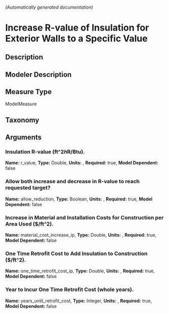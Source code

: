 

###### (Automatically generated documentation)

# Increase R-value of Insulation for Exterior Walls to a Specific Value

## Description


## Modeler Description


## Measure Type
ModelMeasure

## Taxonomy


## Arguments


### Insulation R-value (ft^2*h*R/Btu).

**Name:** r_value,
**Type:** Double,
**Units:** ,
**Required:** true,
**Model Dependent:** false

### Allow both increase and decrease in R-value to reach requested target?

**Name:** allow_reduction,
**Type:** Boolean,
**Units:** ,
**Required:** true,
**Model Dependent:** false

### Increase in Material and Installation Costs for Construction per Area Used ($/ft^2).

**Name:** material_cost_increase_ip,
**Type:** Double,
**Units:** ,
**Required:** true,
**Model Dependent:** false

### One Time Retrofit Cost to Add Insulation to Construction ($/ft^2).

**Name:** one_time_retrofit_cost_ip,
**Type:** Double,
**Units:** ,
**Required:** true,
**Model Dependent:** false

### Year to Incur One Time Retrofit Cost (whole years).

**Name:** years_until_retrofit_cost,
**Type:** Integer,
**Units:** ,
**Required:** true,
**Model Dependent:** false




